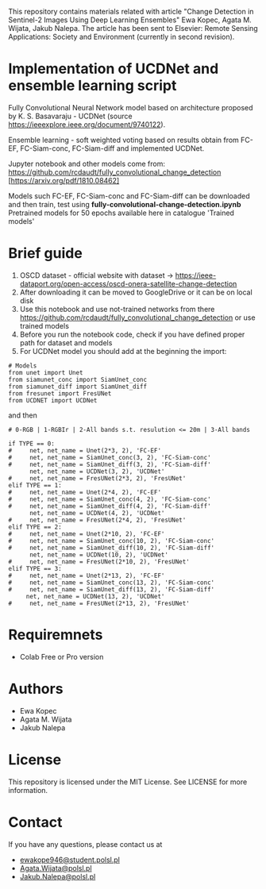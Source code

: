 
This repository contains materials related with article "Change Detection in Sentinel-2 Images Using Deep Learning Ensembles" Ewa Kopec, Agata M. Wijata, Jakub Nalepa.
The article has been sent to Elsevier: Remote Sensing Applications: Society and Environment (currently in second revision). 

# Implementation of UCDNet and ensemble learning script 
Fully Convolutional Neural Network model based on architecture proposed by K. S. Basavaraju - UCDNet (source https://ieeexplore.ieee.org/document/9740122). 

Ensemble learning - soft weighted voting based on results obtain from FC-EF, FC-Siam-conc, FC-Siam-diff and implemented UCDNet. 

Jupyter notebook and other models come from: 
https://github.com/rcdaudt/fully_convolutional_change_detection
[https://arxiv.org/pdf/1810.08462]

Models  such FC-EF, FC-Siam-conc and FC-Siam-diff can be downloaded and then train, test using **fully-convolutional-change-detection.ipynb**
Pretrained models for 50 epochs available here in catalogue 'Trained models'

# Brief guide 
1. OSCD dataset - official website with dataset -> https://ieee-dataport.org/open-access/oscd-onera-satellite-change-detection
2. After downloading it can be moved to GoogleDrive or it can be on local disk
3. Use this notebook and use not-trained networks from there https://github.com/rcdaudt/fully_convolutional_change_detection or use trained models
4. Before you run the notebook code, check if you have defined proper path for dataset and models
5. For UCDNet model you should add at the beginning the import:

```
# Models
from unet import Unet
from siamunet_conc import SiamUnet_conc
from siamunet_diff import SiamUnet_diff
from fresunet import FresUNet
from UCDNET import UCDNet
```
 and then 
```
# 0-RGB | 1-RGBIr | 2-All bands s.t. resulution <= 20m | 3-All bands

if TYPE == 0:
#     net, net_name = Unet(2*3, 2), 'FC-EF'
#     net, net_name = SiamUnet_conc(3, 2), 'FC-Siam-conc'
#     net, net_name = SiamUnet_diff(3, 2), 'FC-Siam-diff'
      net, net_name = UCDNet(3, 2), 'UCDNet'
#     net, net_name = FresUNet(2*3, 2), 'FresUNet'
elif TYPE == 1:
#     net, net_name = Unet(2*4, 2), 'FC-EF'
#     net, net_name = SiamUnet_conc(4, 2), 'FC-Siam-conc'
#     net, net_name = SiamUnet_diff(4, 2), 'FC-Siam-diff'
      net, net_name = UCDNet(4, 2), 'UCDNet'
#     net, net_name = FresUNet(2*4, 2), 'FresUNet'
elif TYPE == 2:
#     net, net_name = Unet(2*10, 2), 'FC-EF'
#     net, net_name = SiamUnet_conc(10, 2), 'FC-Siam-conc'
#     net, net_name = SiamUnet_diff(10, 2), 'FC-Siam-diff'
      net, net_name = UCDNet(10, 2), 'UCDNet'
#     net, net_name = FresUNet(2*10, 2), 'FresUNet'
elif TYPE == 3:
#     net, net_name = Unet(2*13, 2), 'FC-EF'
#     net, net_name = SiamUnet_conc(13, 2), 'FC-Siam-conc'
#     net, net_name = SiamUnet_diff(13, 2), 'FC-Siam-diff'
     net, net_name = UCDNet(13, 2), 'UCDNet'
#     net, net_name = FresUNet(2*13, 2), 'FresUNet'
```
# Requiremnets
- Colab Free or Pro version

# Authors

- Ewa Kopec
- Agata M. Wijata
- Jakub Nalepa

# License 
This repository is licensed under the MIT License. See LICENSE for more information.

# Contact
If you have any questions, please contact us at 
- ewakope946@student.polsl.pl
- Agata.Wijata@polsl.pl
- Jakub.Nalepa@polsl.pl


